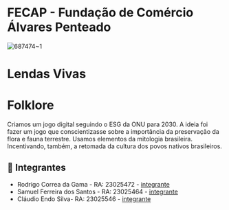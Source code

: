 # FECAP - Fundação de Comércio Álvares Penteado

![687474~1](https://github.com/2023-2-MCC1/Projeto3/assets/91343687/4d94a246-7dd9-4788-99ff-66753a097c3c)

# Lendas Vivas
  # Folklore

Criamos um jogo digital seguindo o ESG da ONU para 2030. A ideia foi fazer um jogo que conscientizasse sobre a importância da preservação da flora e fauna terrestre. Usamos elementos da mitologia brasileira. Incentivando, também, a retomada da cultura dos povos nativos brasileiros.

## 🚀 Integrantes

* Rodrigo Correa da Gama - RA: 23025472 - [integrante](https://github.com/FRgama)
* Samuel Ferreira dos Santos - RA: 23025464 - [integrante](https://github.com/sael15el)
* Cláudio Endo Silva- RA: 23025546 - [integrante](https://github.com/claudioendoosilva)

##
